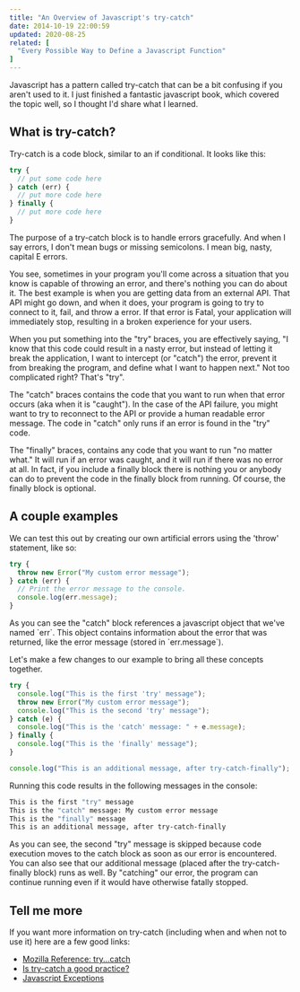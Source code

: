 ```yaml
---
title: "An Overview of Javascript's try-catch"
date: 2014-10-19 22:00:59
updated: 2020-08-25
related: [
  "Every Possible Way to Define a Javascript Function"
]
---
```


Javascript has a pattern called try-catch that can be a bit confusing if you aren't used to it. I just finished a fantastic javascript book, which covered the topic well, so I thought I'd share what I learned.

## What is try-catch?

Try-catch is a code block, similar to an if conditional. It looks like this:

```javascript
try {
  // put some code here
} catch (err) {
  // put more code here
} finally {
  // put more code here
}
```

The purpose of a try-catch block is to handle errors gracefully. And when I say errors, I don't mean bugs or missing semicolons. I mean big, nasty, capital E errors.

You see, sometimes in your program you'll come across a situation that you know is capable of throwing an error, and there's nothing you can do about it. The best example is when you are getting data from an external API. That API might go down, and when it does, your program is going to try to connect to it, fail, and throw a error. If that error is Fatal, your application will immediately stop, resulting in a broken experience for your users.

When you put something into the "try" braces, you are effectively saying, "I know that this code could result in a nasty error, but instead of letting it break the application, I want to intercept (or "catch") the error, prevent it from breaking the program, and define what I want to happen next." Not too complicated right? That's "try".

The "catch" braces contains the code that you want to run when that error occurs (aka when it is "caught"). In the case of the API failure, you might want to try to reconnect to the API or provide a human readable error message. The code in "catch" only runs if an error is found in the "try" code.

The "finally" braces, contains any code that you want to run "no matter what." It will run if an error was caught, and it will run if there was no error at all. In fact, if you include a finally block there is nothing you or anybody can do to prevent the code in the finally block from running. Of course, the finally block is optional.

## A couple examples

We can test this out by creating our own artificial errors using the 'throw' statement, like so:

```javascript
try {
  throw new Error("My custom error message");
} catch (err) {
  // Print the error message to the console.
  console.log(err.message);
}
```

As you can see the "catch" block references a javascript object that we've named \`err\`. This object contains information about the error that was returned, like the error message (stored in \`err.message\`).

Let's make a few changes to our example to bring all these concepts together.

```javascript
try {
  console.log("This is the first 'try' message");
  throw new Error("My custom error message");
  console.log("This is the second 'try' message");
} catch (e) {
  console.log("This is the 'catch' message: " + e.message);
} finally {
  console.log("This is the 'finally' message");
}

console.log("This is an additional message, after try-catch-finally");
```

Running this code results in the following messages in the console:

```bash
This is the first "try" message
This is the "catch" message: My custom error message
This is the "finally" message
This is an additional message, after try-catch-finally
```

As you can see, the second "try" message is skipped because code execution moves to the catch block as soon as our error is encountered. You can also see that our additional message (placed after the try-catch-finally block) runs as well. By "catching" our error, the program can continue running even if it would have otherwise fatally stopped.

## Tell me more

If you want more information on try-catch (including when and when not to use it) here are a few good links:

* [Mozilla Reference: try...catch][1]
* [Is try-catch a good practice?][2]
* [Javascript Exceptions][3]

[1]: https://developer.mozilla.org/en-US/docs/Web/JavaScript/Reference/Statements/try...catch
[2]: http://programmers.stackexchange.com/questions/144326/try-catch-in-javascript-isnt-it-a-good-practice
[3]: http://javascript.info/tutorial/exceptions
